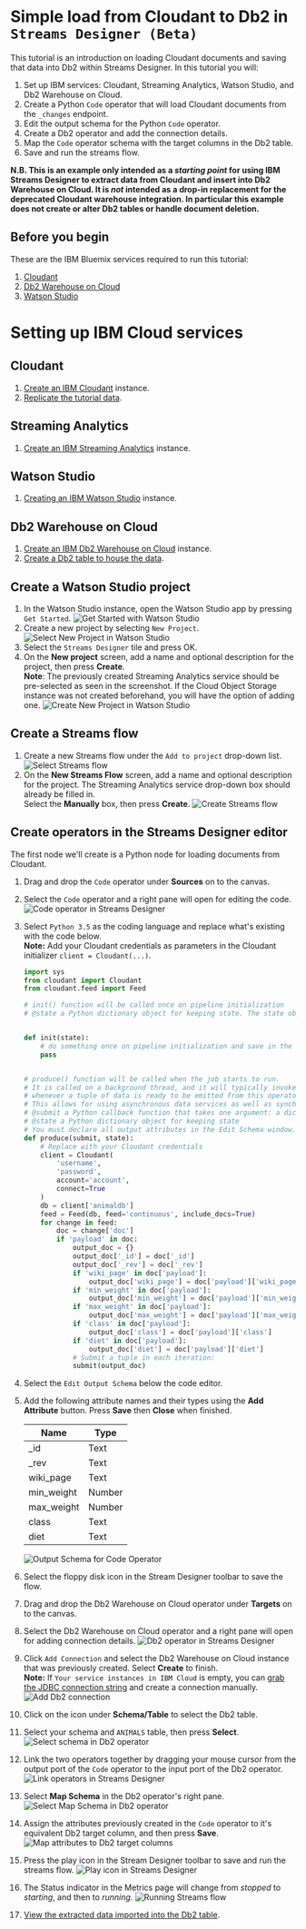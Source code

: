# Simple load from Cloudant to Db2 in `Streams Designer (Beta)`
This tutorial is an introduction on loading Cloudant documents and saving that data into Db2 within Streams Designer.
In this tutorial you will:

1. Set up IBM services: Cloudant, Streaming Analytics, Watson Studio, and Db2 Warehouse on Cloud.
1. Create a Python `Code` operator that will load Cloudant documents from the `_changes` endpoint.
1. Edit the output schema for the Python `Code` operator.
1. Create a Db2 operator and add the connection details.
1. Map the `Code` operator schema with the target columns in the Db2 table.
1. Save and run the streams flow.

**N.B. This is an example only intended as a _starting point_ for using IBM Streams Designer to extract data from Cloudant and insert into Db2 Warehouse on Cloud. It is _not_ intended as a drop-in replacement for the deprecated Cloudant warehouse integration. In particular this example does not create or alter Db2 tables or handle document deletion.**

## Before you begin 

These are the IBM Bluemix services required to run this tutorial:
1. [Cloudant](https://console.bluemix.net/catalog/services/cloudant-nosql-db)
1. [Db2 Warehouse on Cloud](https://console.bluemix.net/catalog/services/dashdb)
1. [Watson Studio](https://datascience.ibm.com)

# Setting up IBM Cloud services

## Cloudant
1. [Create an IBM Cloudant](../cloudant/create.md) instance.
1. [Replicate the tutorial data](../cloudant/replicate.md).

## Streaming Analytics
1. [Create an IBM Streaming Analytics](../streaming-analytics/create.md) instance.

## Watson Studio
1. [Creating an IBM Watson Studio](../watson-studio/create.md) instance.

## Db2 Warehouse on Cloud
1. [Create an IBM Db2 Warehouse on Cloud](../db2/create.md) instance.
1. [Create a Db2 table to house the data](../db2/animaldb_table.md).

## Create a Watson Studio project
1. In the Watson Studio instance, open the Watson Studio app by pressing `Get Started`.
![Get Started with Watson Studio](get-started-watson-studio.png)
1. Create a new project by selecting `New Project`.
![Select New Project in Watson Studio](new-project-watson-studio.png)
1. Select the `Streams Designer` tile and press OK.
1. On the **New project** screen, add a name and optional description for the project, then press **Create**.<br/>
**Note**: The previously created Streaming Analytics service should be pre-selected as seen in the screenshot.  If the 
Cloud Object Storage instance was not created beforehand, you will have the option of adding one.
![Create New Project in Watson Studio](create-new-project-watson-studio.png) 

## Create a Streams flow
1. Create a new Streams flow under the `Add to project` drop-down list.
![Select Streams flow](streams-flow-watson-studio.png)
1. On the **New Streams Flow** screen, add a name and optional description for the project. 
The Streaming Analytics service drop-down box should already be filled in.  
Select the **Manually** box, then press **Create**.
![Create Streams flow](create-streams-flow-watson-studio.png)

## Create operators in the Streams Designer editor
The first node we'll create is a Python node for loading documents from Cloudant.
1. Drag and drop the `Code` operator under **Sources** on to the canvas.
1. Select the `Code` operator and a right pane will open for editing the code.
![Code operator in Streams Designer](code-operator-streams-designer.png)
1. Select `Python 3.5` as the coding language and replace what's existing with the code below.<br/>
   **Note:** Add your Cloudant credentials as parameters in the Cloudant initializer `client = Cloudant(...)`.
    ```python
    import sys
    from cloudant import Cloudant
    from cloudant.feed import Feed
    
    # init() function will be called once on pipeline initialization
    # @state a Python dictionary object for keeping state. The state object is passed to the produce function
    
    
    def init(state):
        # do something once on pipeline initialization and save in the state object
        pass
    
    
    # produce() function will be called when the job starts to run.
    # It is called on a background thread, and it will typically invoke the 'submit()' callback
    # whenever a tuple of data is ready to be emitted from this operator.
    # This allows for using asynchronous data services as well as synchronous data generation or retrieval.
    # @submit a Python callback function that takes one argument: a dictionary representing a single tuple.
    # @state a Python dictionary object for keeping state
    # You must declare all output attributes in the Edit Schema window.
    def produce(submit, state):
        # Replace with your Cloudant credentials
        client = Cloudant(
            'username',
            'password',
            account='account',
            connect=True
        )
        db = client['animaldb']
        feed = Feed(db, feed='continuous', include_docs=True)
        for change in feed:
            doc = change['doc']
            if 'payload' in doc:
                output_doc = {}
                output_doc['_id'] = doc['_id']
                output_doc['_rev'] = doc['_rev']
                if 'wiki_page' in doc['payload']:
                    output_doc['wiki_page'] = doc['payload']['wiki_page']
                if 'min_weight' in doc['payload']:
                    output_doc['min_weight'] = doc['payload']['min_weight']
                if 'max_weight' in doc['payload']:
                    output_doc['max_weight'] = doc['payload']['max_weight']
                if 'class' in doc['payload']:
                    output_doc['class'] = doc['payload']['class']
                if 'diet' in doc['payload']:
                    output_doc['diet'] = doc['payload']['diet']
                # Submit a tuple in each iteration:
                submit(output_doc)
    ```
1. Select the `Edit Output Schema` below the code editor.
1. Add the following attribute names and their types using the **Add Attribute** button.
   Press **Save** then **Close** when finished.

    Name | Type
    --- | --- 
    \_id | Text
    \_rev | Text
    wiki_page | Text
    min_weight | Number
    max_weight | Number
    class | Text
    diet | Text

    ![Output Schema for Code Operator](attributes-code-streams-designer.png)

1. Select the floppy disk icon in the Stream Designer toolbar to save the flow.
1. Drag and drop the Db2 Warehouse on Cloud operator under **Targets** on to the canvas.
1. Select the Db2 Warehouse on Cloud operator and a right pane will open for adding connection details.
![Db2 operator in Streams Designer](db2-operator-streams-designer.png)
1. Click `Add Connection` and select the Db2 Warehouse on Cloud instance that was previously created.
Select **Create** to finish.<br/>
**Note:** If `Your service instances in IBM Cloud` is empty, you can [grab the JDBC connection string](../db2/connection_details.md)
and create a connection manually. 
![Add Db2 connection](db2-operator-add-connection.png)
1. Click on the icon under **Schema/Table** to select the Db2 table.
1. Select your schema and `ANIMALS` table, then press **Select**.
![Select schema in Db2 operator](select-schema-table-db2-operator.png)
1. Link the two operators together by dragging your mouse cursor from the output port of the `Code` operator to the input 
port of the Db2 operator.
![Link operators in Streams Designer](link-operators-streams-designer.png)
1. Select **Map Schema** in the Db2 operator's right pane.
![Select Map Schema in Db2 operator](map-schema-db2-operator.png)
1. Assign the attributes previously created in the `Code` operator to it's equivalent Db2 target column, and then press **Save**.
![Map attributes to Db2 target columns](assign-attributes-db2-operator.png)
1. Press the play icon in the Stream Designer toolbar to save and run the streams flow.
![Play icon in Streams Designer](play-icon-stream-designer.png)
1. The Status indicator in the Metrics page will change from _stopped_ to _starting_, and then to _running_.
![Running Streams flow](running-status-streams-flow.png)
1. [View the extracted data imported into the Db2 table](../db2/view_data.md).


